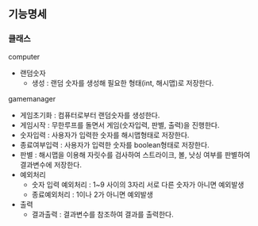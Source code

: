 ## 기능명세

### 클래스

computer
- 랜덤숫자
  - 생성 : 랜덤 숫자를 생성해 필요한 형태(int, 해시맵)로 저장한다.


gamemanager
- 게임초기화 : 컴퓨터로부터 랜덤숫자를 생성한다.
- 게임시작 : 무한루프를 돌면서 게임(숫자입력, 판별, 출력)을 진행한다.
- 숫자입력 : 사용자가 입력한 숫자를 해시맵형태로 저장한다.
- 종료여부입력 : 사용자가 입력한 숫자를 boolean형태로 저장한다. 
- 판별 : 해시맵을 이용해 자릿수를 검사하여 스트라이크, 볼, 낫싱 여부를 판별하여 결과변수에 저장한다.
- 예외처리
  - 숫자 입력 예외처리 : 1~9 사이의 3자리 서로 다른 숫자가 아니면 예외발생
  - 종료예외처리 : 1이나 2가 아니면 예외발생
- 출력
  - 결과출력 : 결과변수를 참조하여 결과를 출력한다.
